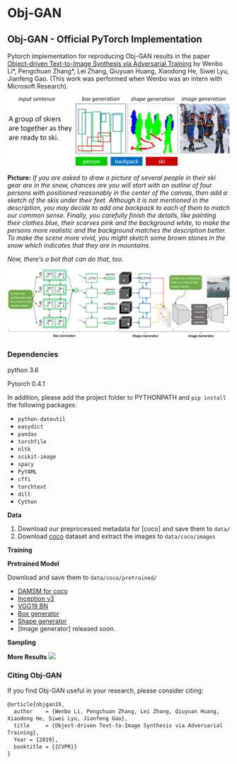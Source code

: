 # Obj-GAN
## Obj-GAN - Official PyTorch Implementation

Pytorch implementation for reproducing Obj-GAN results in the paper [Object-driven Text-to-Image Synthesis via Adversarial Training](https://arxiv.org/pdf/1902.10740.pdf) by Wenbo Li*, Pengchuan Zhang*, Lei Zhang, Qiuyuan Huang, Xiaodong He, Siwei Lyu, Jianfeng Gao. (This work was performed when Wenbo was an intern with Microsoft Research).

<img src="step_vis.png"/>

**Picture:** *If you are asked to draw a picture of several people in their ski gear are in the snow, chances are you will start with an outline of four persons with positioned reasonably in the center of the canvas, then add a sketch of the skis under their feet. Although it is not mentioned in the description, you may decide to add one backpack to each of them to match our common sense. Finally, you carefully finish the details, like painting their clothes blue, their scarves pink and the background white, to make the persons more realistic and the background matches the description better. To make the scene more vivid, you might sketch some brown stones in the snow which indicates that they are in mountains.*

*Now, there’s a bot that can do that, too.*

<img src="framework.png"/>

### Dependencies
python 3.6

Pytorch 0.4.1

In addition, please add the project folder to PYTHONPATH and `pip install` the following packages:
- `python-dateutil`
- `easydict`
- `pandas`
- `torchfile`
- `nltk`
- `scikit-image`
- `spacy`
- `PyYAML`
- `cffi`
- `torchtext`
- `dill`
- `Cython`

**Data**

1. Download our preprocessed metadata for [coco] and save them to `data/`
3. Download [coco](http://cocodataset.org/#download) dataset and extract the images to `data/coco/images`

**Training**

**Pretrained Model**

Download and save them to `data/coco/pretrained/`
- [DAMSM for coco](https://drive.google.com/open?id=1zIrXCE9F6yfbEJIbNP5-YrEe2pZcPSGJ)
- [Inception v3](https://download.pytorch.org/models/inception_v3_google-1a9a5a14.pth)
- [VGG19 BN](https://download.pytorch.org/models/vgg19_bn-c79401a0.pth)
- [Box generator](https://drive.google.com/file/d/1OTZDywt1UGzUykAXBXmvVA6aAlQzbMjv/view?usp=sharing)
- [Shape generator](https://drive.google.com/file/d/1vyfXxh4eC1ccs9XNhC8OIylErhwLdvmN/view?usp=sharing)
- [Image generator] released soon.

**Sampling**

**More Results**
<img src="example.png"/>


### Citing Obj-GAN
If you find Obj-GAN useful in your research, please consider citing:

```
@article{objgan19,
  author    = {Wenbo Li, Pengchuan Zhang, Lei Zhang, Qiuyuan Huang, Xiaodong He, Siwei Lyu, Jianfeng Gao},
  title     = {Object-driven Text-to-Image Synthesis via Adversarial Training},
  Year = {2019},
  booktitle = {{CVPR}}
}
